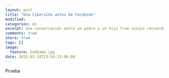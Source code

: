 ```yaml
---
layout: post
title: "Una Cibervida antes De Facebook"
modified:
categories: es
excerpt: Una conversación entre un padre y un hijo trae viejos recuerdos de lo que fue el Internet hace más de una decada.
comments: true
share: true
tags: []
image:
  feature: GodGame.jpg
date: 2015-02-18T23:54:13-06:00
---
```


Prueba
